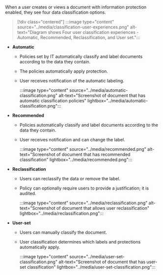 When a user creates or views a document with information protection enabled, they see four data classification options.

> [!div class="centered"]
> :::image type="content" source="../media/classification-user-experiences.png" alt-text="Diagram shows Four user classification experiences - Automatic, Recommended, Reclassification, and User set.":::


- **Automatic**

  - Policies set by IT automatically classify and label documents according to the data they contain.
  - The policies automatically apply protection.
  - User receives notification of the automatic labeling.

    :::image type="content" source="../media/automatic-classification.png" alt-text="Screenshot of document that has automatic classification policies" lightbox="../media/automatic-classification.png":::

- **Recommended**

  - Policies automatically classify and label documents according to the data they contain.
  - User receives notification and can change the label.

    :::image type="content" source="../media/recommended.png" alt-text="Screenshot of document that has recommended classification" lightbox="../media/recommended.png":::

- **Reclassification**

  - Users can reclassify the data or remove the label.
  - Policy can optionally require users to provide a justification; it is audited.

    :::image type="content" source="../media/reclassification.png" alt-text="Screenshot of document that allows user reclassification" lightbox="../media/reclassification.png":::

- **User-set**

  - Users can manually classify the document.
  - User classification determines which labels and protections automatically apply.

    :::image type="content" source="../media/user-set-classification.png" alt-text="Screenshot of document that has user-set classification" lightbox="../media/user-set-classification.png":::
